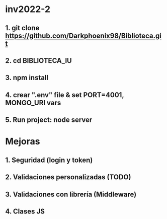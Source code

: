 # inv2022-2

## 1. git clone https://github.com/Darkphoenix98/Biblioteca.git
## 2. cd BIBLIOTECA_IU
## 3. npm install
## 4. crear ".env" file & set PORT=4001, MONGO_URI vars
## 5. Run project: node server

# Mejoras

## 1. Seguridad (login y token)
## 2. Validaciones personalizadas (TODO)
## 3. Validaciones con librería (Middleware)
## 4. Clases JS